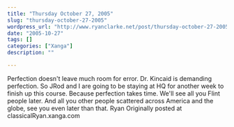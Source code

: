 ```yaml
---
title: "Thursday October 27, 2005"
slug: "thursday-october-27-2005"
wordpress_url: "http://www.ryanclarke.net/post/thursday-october-27-2005/"
date: "2005-10-27"
tags: []
categories: ["Xanga"]
description: ""

---
```


Perfection doesn't leave much room for error. Dr. Kincaid is demanding perfection. So JRod and I are going to be staying at HQ for another week to finish up this course. Because perfection takes time.
 We'll see all you Flint people later. And all you other people scattered across America and the globe, see you even later than that.
 Ryan
Originally posted at classicalRyan.xanga.com
